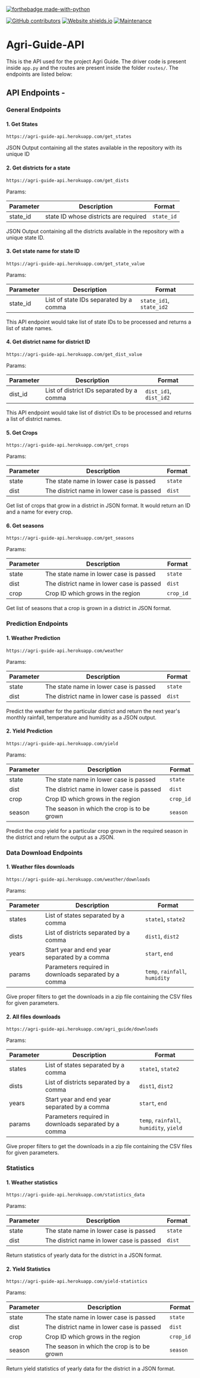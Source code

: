 [![forthebadge made-with-python](http://ForTheBadge.com/images/badges/made-with-python.svg)](https://www.python.org/)

[![GitHub contributors](https://img.shields.io/github/contributors/Naereen/StrapDown.js.svg)](https://GitHub.com/Naereen/StrapDown.js/graphs/contributors/)
[![Website shields.io](https://img.shields.io/website-up-down-green-red/http/shields.io.svg)](http://shields.io/)
[![Maintenance](https://img.shields.io/badge/Maintained%3F-yes-green.svg)](https://GitHub.com/Naereen/StrapDown.js/graphs/commit-activity)

# Agri-Guide-API

This is the API used for the project Agri Guide. The driver code is present inside `app.py` and the routes are present
inside the folder `routes/`. The endpoints are listed below:

## API Endpoints -

### General Endpoints

#### 1. Get States

    https://agri-guide-api.herokuapp.com/get_states

JSON Output containing all the states available in the repository with its unique ID

#### 2. Get districts for a state

    https://agri-guide-api.herokuapp.com/get_dists

Params:

| Parameter | Description | Format |
|-----------|-------------|--------|
| state_id | state ID whose districts are required | `state_id` |

JSON Output containing all the districts available in the repository with a unique state ID.

#### 3. Get state name for state ID

    https://agri-guide-api.herokuapp.com/get_state_value

Params:

| Parameter | Description | Format |
|-----------|-------------|--------|
| state_id | List of state IDs separated by a comma | `state_id1`, `state_id2` |

This API endpoint would take list of state IDs to be processed and returns a list of state names.

#### 4. Get district name for district ID

    https://agri-guide-api.herokuapp.com/get_dist_value

Params:

| Parameter | Description | Format |
|-----------|-------------|--------|
| dist_id | List of district IDs separated by a comma | `dist_id1`, `dist_id2` |

This API endpoint would take list of district IDs to be processed and returns a list of district names.

#### 5. Get Crops

    https://agri-guide-api.herokuapp.com/get_crops

Params:

| Parameter | Description | Format |
|-----------|-------------|--------|
| state | The state name in lower case is passed | `state` |
| dist | The district name in lower case is passed | `dist` |

Get list of crops that grow in a district in JSON format. It would return an ID and a name for every crop.

#### 6. Get seasons

    https://agri-guide-api.herokuapp.com/get_seasons

Params:

| Parameter | Description | Format |
|-----------|-------------|--------|
| state | The state name in lower case is passed | `state` |
| dist | The district name in lower case is passed | `dist` |
| crop | Crop ID which grows in the region | `crop_id` |

Get list of seasons that a crop is grown in a district in JSON format.

### Prediction Endpoints

#### 1. Weather Prediction

    https://agri-guide-api.herokuapp.com/weather

Params:

| Parameter | Description | Format |
|-----------|-------------|--------|
| state | The state name in lower case is passed | `state` |
| dist | The district name in lower case is passed | `dist` |

Predict the weather for the particular district and return the next year's monthly rainfall, temperature and humidity as
a JSON output.

#### 2. Yield Prediction

    https://agri-guide-api.herokuapp.com/yield

Params:

| Parameter | Description | Format |
|-----------|-------------|--------|
| state | The state name in lower case is passed | `state` |
| dist | The district name in lower case is passed | `dist` |
| crop | Crop ID which grows in the region | `crop_id` |
| season | The season in which the crop is to be grown | `season` |

Predict the crop yield for a particular crop grown in the required season in the district and return the output as a
JSON.

### Data Download Endpoints

#### 1. Weather files downloads

    https://agri-guide-api.herokuapp.com/weather/downloads

Params:

| Parameter | Description | Format |
|-----------|-------------|--------|
| states | List of states separated by a comma | `state1`, `state2` |
| dists | List of districts separated by a comma | `dist1`, `dist2` |
| years | Start year and end year separated by a comma | `start`, `end` |
| params | Parameters required in downloads separated by a comma | `temp`, `rainfall`, `humidity` |

Give proper filters to get the downloads in a zip file containing the CSV files for given parameters.

#### 2. All files downloads

    https://agri-guide-api.herokuapp.com/agri_guide/downloads

Params:

| Parameter | Description | Format |
|-----------|-------------|--------|
| states | List of states separated by a comma | `state1`, `state2` |
| dists | List of districts separated by a comma | `dist1`, `dist2` |
| years | Start year and end year separated by a comma | `start`, `end` |
| params | Parameters required in downloads separated by a comma | `temp`, `rainfall`, `humidity`, `yield` |

Give proper filters to get the downloads in a zip file containing the CSV files for given parameters.

### Statistics

#### 1. Weather statistics

    https://agri-guide-api.herokuapp.com/statistics_data

Params:

| Parameter | Description | Format |
|-----------|-------------|--------|
| state | The state name in lower case is passed | `state` |
| dist | The district name in lower case is passed | `dist` |

Return statistics of yearly data for the district in a JSON format.

#### 2. Yield Statistics

    https://agri-guide-api.herokuapp.com/yield-statistics

Params:

| Parameter | Description | Format |
|-----------|-------------|--------|
| state | The state name in lower case is passed | `state` |
| dist | The district name in lower case is passed | `dist` |
| crop | Crop ID which grows in the region | `crop_id` |
| season | The season in which the crop is to be grown | `season` |

Return yield statistics of yearly data for the district in a JSON format.
